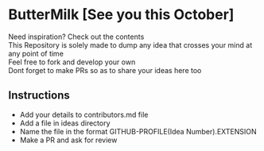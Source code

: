 # ButterMilk [See you this October]
Need inspiration? Check out the contents <br>
This Repository is solely made to dump any idea that crosses your mind at any point of time <br>
Feel free to fork and develop your own <br>
Dont forget to make PRs so as to share your ideas here too

## Instructions
- Add your details to contributors.md file
- Add a file in ideas directory
- Name the file in the format GITHUB-PROFILE(Idea Number).EXTENSION
- Make a PR and ask for review
